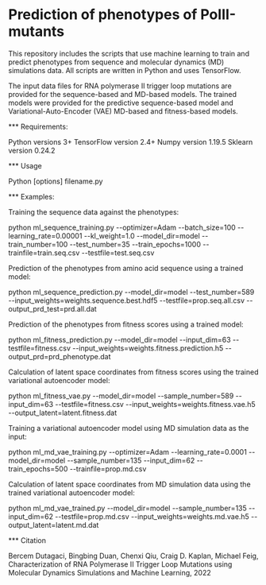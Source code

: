 # Prediction of phenotypes of PolII-mutants

This repository includes the scripts that use machine learning to train and predict phenotypes from sequence and molecular dynamics (MD) simulations data. All scripts are written in Python and uses TensorFlow. 

The input data files for RNA polymerase II trigger loop mutations are provided for the sequence-based and MD-based models. The trained models were provided for the predictive sequence-based model and Variational-Auto-Encoder (VAE) MD-based and fitness-based models.  

*** Requirements:

Python versions 3+
TensorFlow version 2.4+
Numpy version 1.19.5
Sklearn version 0.24.2

*** Usage

Python [options] filename.py

*** Examples:

Training the sequence data against the phenotypes:

python ml_sequence_training.py --optimizer=Adam --batch_size=100 --learning_rate=0.00001 --kl_weight=1.0 --model_dir=model --train_number=100 --test_number=35 --train_epochs=1000 --trainfile=train.seq.csv --testfile=test.seq.csv

Prediction of the phenotypes from amino acid sequence using a trained model:

python ml_sequence_prediction.py --model_dir=model --test_number=589 --input_weights=weights.sequence.best.hdf5 --testfile=prop.seq.all.csv --output_prd_test=prd.all.dat

Prediction of the phenotypes from fitness scores using a trained model:

python ml_fitness_prediction.py --model_dir=model --input_dim=63 --testfile=fitness.csv --input_weights=weights.fitness.prediction.h5 --output_prd=prd_phenotype.dat

Calculation of latent space coordinates from fitness scores using the trained variational autoencoder model:

python ml_fitness_vae.py --model_dir=model --sample_number=589 --input_dim=63 --testfile=fitness.csv --input_weights=weights.fitness.vae.h5 --output_latent=latent.fitness.dat

Training a variational autoencoder model using MD simulation data as the input:

python ml_md_vae_training.py --optimizer=Adam --learning_rate=0.0001 --model_dir=model --sample_number=135 --input_dim=62 --train_epochs=500 --trainfile=prop.md.csv

Calculation of latent space coordinates from MD simulation data using the trained variational autoencoder model:

python ml_md_vae_trained.py --model_dir=model --sample_number=135 --input_dim=62 --testfile=prop.md.csv --input_weights=weights.md.vae.h5 --output_latent=latent.md.dat

*** Citation

Bercem Dutagaci, Bingbing Duan, Chenxi Qiu, Craig D. Kaplan, Michael Feig, Characterization of RNA Polymerase II Trigger Loop Mutations using Molecular Dynamics Simulations and Machine Learning, 2022
